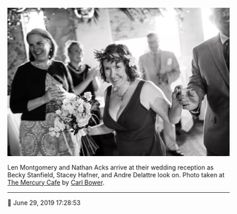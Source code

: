 ![Len Montgomery and Nathan Acks arrive at their wedding reception](assets/2f33f46cb2d69b91ff654e830cfe500f.webp)

Len Montgomery and Nathan Acks arrive at their wedding reception as Becky Stanfield, Stacey Hafner, and Andre Delattre look on. Photo taken at [The Mercury Cafe](http://mercurycafe.com/) by [Carl Bower](http://carlbowerphotos.com/).

- - - -

📅 June 29, 2019 17:28:53

